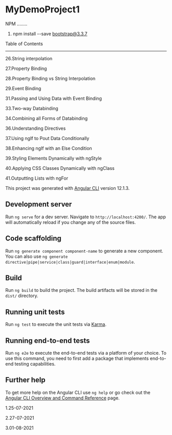 # MyDemoProject1

NPM
........

1. npm install --save bootstrap@3.3.7

Table of Contents

---

26.String interpolation

27.Property Binding

28.Property Binding vs String Interpolation

29.Event Binding

31.Passing and Using Data with Event Binding

33.Two-way Databinding

34.Combining all Forms of Databinding

36.Understanding Directives

37.Using ngIf to Pout Data Conditionally

38.Enhancing ngIf with an Else Condition

39.Styling Elements Dynamically with ngStyle

40.Applying CSS Classes Dynamically with ngClass

41.Outputting Lists with ngFor

This project was generated with [Angular CLI](https://github.com/angular/angular-cli) version 12.1.3.

## Development server

Run `ng serve` for a dev server. Navigate to `http://localhost:4200/`. The app will automatically reload if you change any of the source files.

## Code scaffolding

Run `ng generate component component-name` to generate a new component. You can also use `ng generate directive|pipe|service|class|guard|interface|enum|module`.

## Build

Run `ng build` to build the project. The build artifacts will be stored in the `dist/` directory.

## Running unit tests

Run `ng test` to execute the unit tests via [Karma](https://karma-runner.github.io).

## Running end-to-end tests

Run `ng e2e` to execute the end-to-end tests via a platform of your choice. To use this command, you need to first add a package that implements end-to-end testing capabilities.

## Further help

To get more help on the Angular CLI use `ng help` or go check out the [Angular CLI Overview and Command Reference](https://angular.io/cli) page.

1.25-07-2021

2.27-07-2021

3.01-08-2021
